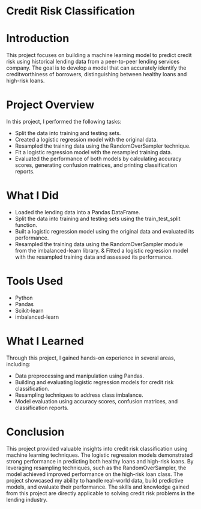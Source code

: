 # Credit Risk Classification

# Introduction
This project focuses on building a machine learning model to predict credit risk using historical lending data from a peer-to-peer lending services company. The goal is to develop a model that can accurately identify the creditworthiness of borrowers, distinguishing between healthy loans and high-risk loans.

# Project Overview
In this project, I performed the following tasks:

* Split the data into training and testing sets.
* Created a logistic regression model with the original data.
* Resampled the training data using the RandomOverSampler technique.
* Fit a logistic regression model with the resampled training data.
* Evaluated the performance of both models by calculating accuracy scores, generating confusion matrices, and printing classification reports.

# What I Did
* Loaded the lending data into a Pandas DataFrame.
* Split the data into training and testing sets using the train_test_split function.
* Built a logistic regression model using the original data and evaluated its performance.
* Resampled the training data using the RandomOverSampler module from the imbalanced-learn library.
& Fitted a logistic regression model with the resampled training data and assessed its performance.

# Tools Used
* Python
* Pandas
* Scikit-learn
* imbalanced-learn

# What I Learned
Through this project, I gained hands-on experience in several areas, including:
* Data preprocessing and manipulation using Pandas.
* Building and evaluating logistic regression models for credit risk classification.
* Resampling techniques to address class imbalance.
* Model evaluation using accuracy scores, confusion matrices, and classification reports.

# Conclusion
This project provided valuable insights into credit risk classification using machine learning techniques. The logistic regression models demonstrated strong performance in predicting both healthy loans and high-risk loans. By leveraging resampling techniques, such as the RandomOverSampler, the model achieved improved performance on the high-risk loan class. The project showcased my ability to handle real-world data, build predictive models, and evaluate their performance. The skills and knowledge gained from this project are directly applicable to solving credit risk problems in the lending industry.
